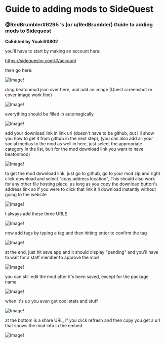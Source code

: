 # Guide to adding mods to SideQuest

### @RedBrumbler#6295 ‘s (or u/RedBrumbler) Guide to adding mods to Sidequest

**CoEdited by Yuuki#0802**



you'll have to start by making an account here:

https://sidequestvr.com/#/account

then go here:

![Image!](https://github.com/RedBrumbler/BeatOnCustomSabers/blob/master/Guidefiles/AddmodtoSQ/1.png)

drag beatonmod.json over here, and add an image (Quest screenshot or cover image work fine)

![Image!](https://github.com/RedBrumbler/BeatOnCustomSabers/blob/master/Guidefiles/AddmodtoSQ/2.png)

everything should be filled in automagically

![Image!](https://github.com/RedBrumbler/BeatOnCustomSabers/blob/master/Guidefiles/AddmodtoSQ/3.png)

add your download link in link url (doesn't have to be github, but I'll show you how to get it from github in the next step), (you can also add all your social medias to the mod as well in here, just select the appropriate category in the list, buit for the mod download link you want to have beatonmod)

![Image!](https://github.com/RedBrumbler/BeatOnCustomSabers/blob/master/Guidefiles/AddmodtoSQ/4.png)

to get the mod download link, just go to github, go to your mod zip and right click download and select "copy address location", This should also work for any other file hosting place, as long as you copy the download button's address link so if you were to click that link it'll download instantly without going to the website

![Image!](https://github.com/RedBrumbler/BeatOnCustomSabers/blob/master/Guidefiles/AddmodtoSQ/5.png)

I always add these three URLS

![Image!](https://github.com/RedBrumbler/BeatOnCustomSabers/blob/master/Guidefiles/AddmodtoSQ/6.png)

now add tags by typing a tag and then hitting enter to confirm the tag

![Image!](https://github.com/RedBrumbler/BeatOnCustomSabers/blob/master/Guidefiles/AddmodtoSQ/7.png)

at the end, just hit save app and it should display "pending" and you'll have to wait for a staff member to approve the mod

![Image!](https://github.com/RedBrumbler/BeatOnCustomSabers/blob/master/Guidefiles/AddmodtoSQ/8.png)

you can still edit the mod after it's been saved, except for the package name 

![Image!](https://github.com/RedBrumbler/BeatOnCustomSabers/blob/master/Guidefiles/AddmodtoSQ/11.png)

when it's up you even get cool stats and stuff

![Image!](https://github.com/RedBrumbler/BeatOnCustomSabers/blob/master/Guidefiles/AddmodtoSQ/9.png)

at the bottom is a share URL, if you click refresh and then copy you get a url that shows the mod info in the embed

![Image!](https://github.com/RedBrumbler/BeatOnCustomSabers/blob/master/Guidefiles/AddmodtoSQ/10.png)
